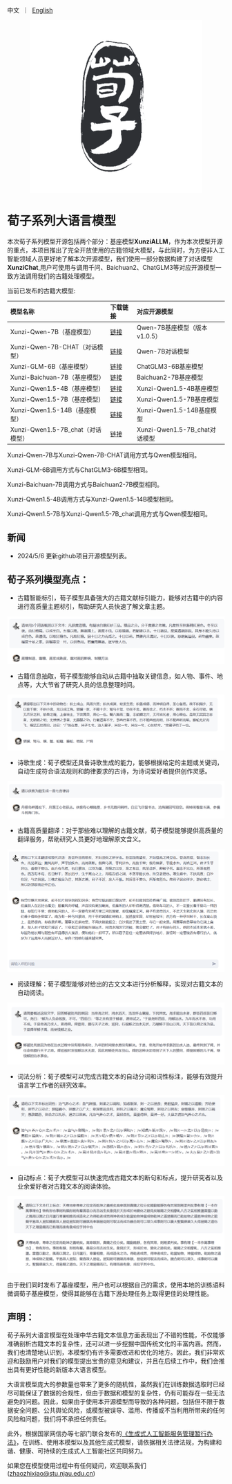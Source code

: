 <p align="left">
    中文&nbsp ｜ &nbsp<a href="./README_en.md">English</a>
</p>
<div align="center">
  <img src="./web/荀子logonew.png" width="400"/>
</div>

# 荀子系列大语言模型

本次荀子系列模型开源包括两个部分：基座模型**XunziALLM**，作为本次模型开源的重点，本项目推出了完全开放使用的古籍领域大模型，与此同时，为方便非人工智能领域人员更好地了解本次开源模型，我们使用一部分数据构建了对话模型**XunziChat**,用户可使用与调用千问、Baichuan2、ChatGLM3等对应开源模型一致方法调用我们的古籍处理模型。

当前已发布的古籍大模型:

| 模型名称                       | 下载链接                                                     |对应开源模型          |
| :----------------------------- | :----------------------------------------------------------- | :----------------|
|Xunzi-Qwen-7B（基座模型）    | [链接](https://modelscope.cn/models/Xunzillm4cc/Xunzi-Qwen) |Qwen-7B基座模型（版本v1.0.5）|
|Xunzi-Qwen-7B-CHAT（对话模型）  | [链接](https://modelscope.cn/models/Xunzillm4cc/Xunzi-Qwen-Chat) |Qwen-7B对话模型|
|Xunzi-GLM-6B（基座模型）  | [链接](https://modelscope.cn/models/Xunzillm4cc/Xunzi-GLM) |ChatGLM3-6B基座模型|
|Xunzi-Baichuan-7B（基座模型）  | [链接](https://modelscope.cn/models/Xunzillm4cc/Xunzi-Baichuan) |Baichuan2-7B基座模型|
|Xunzi-Qwen1.5-4B（基座模型）  | [链接](https://www.modelscope.cn/models/Xunzillm4cc/Xunzi-Qwen1.5-4B) |Xunzi-Qwen1.5-4B基座模型|
|Xunzi-Qwen1.5-7B（基座模型）  | [链接](https://www.modelscope.cn/models/Xunzillm4cc/Xunzi-Qwen1.5-7B) |Xunzi-Qwen1.5-7B基座模型|
|Xunzi-Qwen1.5-14B（基座模型）  | [链接](https://www.modelscope.cn/models/Xunzillm4cc/Xunzi-Qwen1.5-14B) |Xunzi-Qwen1.5-14B基座模型|
|Xunzi-Qwen1.5-7B_chat（对话模型）  | [链接](https://www.modelscope.cn/models/Xunzillm4cc/Xunzi-Qwen1.5-7B_chat) |Xunzi-Qwen1.5-7B_chat对话模型|

Xunzi-Qwen-7B与Xunzi-Qwen-7B-CHAT调用方式与Qwen模型相同。

Xunzi-GLM-6B调用方式与ChatGLM3-6B模型相同。

Xunzi-Baichuan-7B调用方式与Baichuan2-7B模型相同。

Xunzi-Qwen1.5-4B调用方式与Xunzi-Qwen1.5-14B模型相同。

Xunzi-Qwen1.5-7B与Xunzi-Qwen1.5-7B_chat调用方式与Qwen模型相同。

## 新闻 
- 2024/5/6 更新github项目开源模型列表。

## 荀子系列模型亮点：

* 古籍智能标引，荀子模型具备强大的古籍文献标引能力，能够对古籍中的内容进行高质量主题标引，帮助研究人员快速了解文章主题。

![index](./examples/index.png)
* 古籍信息抽取，荀子模型能够自动从古籍中抽取关键信息，如人物、事件、地点等，大大节省了研究人员的信息整理时间。

![ner](./examples/ner.png)
* 诗歌生成：荀子模型还具备诗歌生成的能力，能够根据给定的主题或关键词，自动生成符合语法规则和韵律要求的古诗，为诗词爱好者提供创作灵感。

![poetry](./examples/poetry.png)
* 古籍高质量翻译：对于那些难以理解的古籍文献，荀子模型能够提供高质量的翻译服务，帮助研究人员更好地理解原文含义。

![translation](./examples/translation.png)
* 阅读理解：荀子模型能够对给出的古文文本进行分析解释，实现对古籍文本的自动阅读。

![reading_comprehension](./examples/reading_comprehension.png)
* 词法分析：荀子模型可以完成古籍文本的自动分词和词性标注，能够有效提升语言学工作者的研究效率。

![pos](./examples/pos.png)
* 自动标点：荀子大模型可以快速完成古籍文本的断句和标点，提升研究者以及业余爱好者对古籍文本的阅读体验。

![punctuation](./examples/punctuation.png)

由于我们同时发布了基座模型，用户也可以根据自己的需求，使用本地的训练语料微调荀子基座模型，使得其能够在古籍下游处理任务上取得更佳的处理性能。

## 声明：

荀子系列大语言模型在处理中华古籍文本信息方面表现出了不错的性能，不仅能够准确剖析古籍文本的复杂性，还可以进一步挖掘中国传统文化的丰富内涵。然而，我们也清楚地认识到，本模型仍有许多需要改进和优化的地方。因此，我们非常欢迎和鼓励用户对我们的模型提出宝贵的意见和建议，并且在后续工作中，我们会推出具有更好性能的新版本大语言模型。

大语言模型庞大的参数量也带来了更多的随机性，虽然我们在训练数据选取时已经尽可能保证了数据的合规性，但由于数据和模型的复杂性，仍有可能存在一些无法避免的问题。因此，如果由于使用本开源模型而导致的各种问题，包括但不限于数据安全问题、公共舆论风险，或模型被误导、滥用、传播或不当利用所带来的任何风险和问题，我们将不承担任何责任。

此外，根据国家网信办等七部门联合发布的[《生成式人工智能服务管理暂行办法》](http://www.cac.gov.cn/2023-07/13/c_1690898327029107.htm)，在训练、使用本模型以及其他生成式模型，请依据相关法律法规，为构建和谐、健康、可持续的生成式人工智能社区共同努力。

如果您在模型使用过程中有任何疑问，欢迎联系我们(zhaozhixiao@stu.njau.edu.cn)
